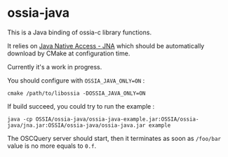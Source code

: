 # ossia-java

This is a Java binding of ossia-c library functions.

It relies on [Java Native Access - JNA](https://github.com/java-native-access/) which should be automatically download by CMake at configuration time.

Currently it's a work in progress.

You should configure with `OSSIA_JAVA_ONLY=ON` :

    cmake /path/to/libossia -DOSSIA_JAVA_ONLY=ON

If build succeed, you could try to run the example :

    java -cp OSSIA/ossia-java/ossia-java-example.jar:OSSIA/ossia-java/jna.jar:OSSIA/ossia-java/ossia-java.jar example

The OSCQuery server should start, then it terminates as soon as `/foo/bar` value is no more equals to `0.f`.
